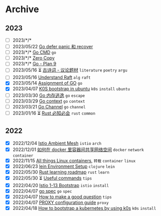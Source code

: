 # Archive

## 2023

- [ ] 2023/\*/\* [](/todo.md)
- [ ] 2023/05/22 [Go defer panic 和 recover](/content/p/pl/go-defer-panic-recover.md)
- [ ] 2023/\*/\* [Go CMD](/todo.md) `go`
- [ ] 2023/\*/\* [Zero Copy](/todo.md)
- [ ] 2023/\*/\* [Go - Plan 9](/todo.md)
- [ ] 2023/05/16 ⏳ [古诗词 - 议论题材](/content/literature/poetry/argu.md) `literature` `poetry` `argu`
- [ ] 2023/05/16 [Understand Raft](/content/p/alg/raft.md) `alg` `raft`
- [x] 2023/05/14 [Assignment of GO](/content/p/pl/go-assignment.md) `go`
- [x] 2023/04/07 [K0S bootstrap in ubuntu](/content/cloud-native/k0s-v1.26.3%2Bk0s.0-bootstrap.md) `k0s` `install` `ubuntu`
- [ ] 2023/03/30 [Go 内存逃逸](/content/p/pl/go-escape.md) `go` `escape`
- [ ] 2023/03/29 [Go context](/content/p/pl/go-context.md) `go` `context`
- [ ] 2023/03/21 [Go Channel](/content/p/pl/go-chan.md) `go` `channel`
- [ ] 2023/01/16 ⏳ [Rust 必知必会](/content/p/pl/rust-common-knowledge.md) `rust` `common`

## 2022

- [x] 2022/12/04 [Istio Ambient Mesh](/content/cloud-native/istio-ambient-mesh.md) `istio` `arch`
- [x] 2022/12/01 [如何在 docker 里容器间共享网络空间](/content/cloud-native/share-network-namespace-in-docker-zh.md) `docker` `network` `container`
- [x] 2022/11/15 [All things Linux containers](/content/cloud-native/all-things-linux-containers.md), `转载` `container` `linux`
- [x] 2022/06/23 [lein Environment Setup](/content/p/pl/clojure-lein-setup.md) `clojure` `lein`
- [x] 2022/05/30 [Rust learning roadmap](/content/p/pl/rust-learning-roadmap.md) `rust` `learn`
- [x] 2022/05/30 ⏳ [Useful commands](/content/tips/useful-commands.md) `tips`
- [x] 2022/04/20 [Istio 1-13 Bootstrap](/content/cloud-native/istio-1-13-bootstrap.md) `istio` `install`
- [x] 2022/04/07 [go spec](/content/pending/go_spec.md) `go` `spec`
- [x] 2022/04/07 [How to make a good question](/content/pending/how-to-make-a-good-question.md) `tips`
- [x] 2022/04/07 [PROXY configuration guide](/content/tips/proxy.md) `proxy`
- [x] 2022/04/18 [How to bootstrap a kubernetes by using k0s](/content/cloud-native/k0s-bootstrap.md) `k0s` `install`
